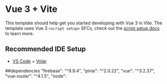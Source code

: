 # Vue 3 + Vite

This template should help get you started developing with Vue 3 in Vite. The template uses Vue 3 `<script setup>` SFCs, check out the [script setup docs](https://v3.vuejs.org/api/sfc-script-setup.html#sfc-script-setup) to learn more.

## Recommended IDE Setup

- [VS Code](https://code.visualstudio.com/) + [Volar](https://marketplace.visualstudio.com/items?itemName=Vue.volar)

##dependencies
    "firebase": "^9.9.4",
    "pinia": "^2.0.22",
    "vue": "^3.2.37",
    "vue-router": "^4.1.5",
    "node":
